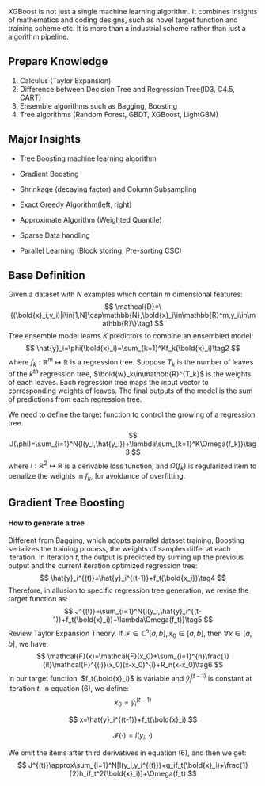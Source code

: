 XGBoost is not just a single machine learning algorithm. It combines insights of mathematics and coding designs, such as novel target function and training scheme etc. It is more than a industrial scheme rather than just a algorithm pipeline.

## Prepare Knowledge

1. Calculus (Taylor Expansion)
2. Difference between Decision Tree and Regression Tree(ID3, C4.5, CART)
3. Ensemble algorithms such as Bagging, Boosting
4. Tree algorithms (Random Forest, GBDT, XGBoost, LightGBM)

## Major Insights

- Tree Boosting machine learning algorithm

- Gradient Boosting

- Shrinkage (decaying factor) and Column Subsampling

- Exact Greedy Algorithm(left, right)

- Approximate Algorithm (Weighted Quantile)

- Sparse Data handling

- Parallel Learning (Block storing, Pre-sorting CSC)

## Base Definition

Given a dataset with $N$ examples which contain $m$ dimensional features:
$$
\mathcal{D}=\{(\bold{x}_i,y_i)|i\in[1,N]\cap\mathbb{N},\bold{x}_i\in\mathbb{R}^m,y_i\in\mathbb{R}\}\tag1
$$
Tree ensemble model learns $K$ predictors to combine an ensembled model:
$$
\hat{y}_i=\phi(\bold{x}_i)=\sum_{k=1}^Kf_k(\bold{x}_i)\tag2
$$
where $f_k:\mathbb{R}^m\mapsto\mathbb{R}$ is a regression tree.  Suppose $T_k$ is the number of leaves of the $k^{th}$ regression tree, $\bold{w}_k\in\mathbb{R}^{T_k}$ is the weights of each leaves. Each regression tree maps the input vector to corresponding weights of leaves. The final outputs of the model is the sum of predictions from  each regression tree.

We need to define the target function to control the growing of a regression tree.
$$
J(\phi)=\sum_{i=1}^N{l(y_i,\hat{y_i})+\lambda\sum_{k=1}^K\Omega(f_k)}\tag3
$$
where $l:\mathbb{R}^2\mapsto\mathbb{R}$ is a derivable loss function, and $\Omega(f_k)$ is regularized item to penalize the weights in $f_k$, for avoidance of overfitting.

## Gradient Tree Boosting

#### How to generate a tree

Different from Bagging, which adopts parrallel dataset training, Boosting serializes the training process, the weights of samples differ at each iteration. In iteration $t$, the output is predicted by suming up the previous output and the current iteration optimized regression tree:
$$
\hat{y}_i^{(t)}=\hat{y}_i^{(t-1)}+f_t(\bold{x_i})\tag4
$$
Therefore, in allusion to specific regression tree generation, we revise the target function as:
$$
J^{(t)}=\sum_{i=1}^N{l(y_i,\hat{y}_i^{(t-1)}+f_t(\bold{x}_i))+\lambda\Omega(f_t)}\tag5
$$
Review Taylor Expansion Theory. If $\mathcal{F}\in\mathbb{C}^n[a,b], x_0\in[a,b]$, then $\forall x\in[a,b]$, we have:
$$
\mathcal{F}(x)=\mathcal{F}(x_0)+\sum_{i=1}^{n}\frac{1}{i!}\mathcal{F}^{(i)}(x_0)(x-x_0)^{i}+R_n(x-x_0)\tag6
$$
In our target function, $f_t(\bold{x}_i)$ is variable and $\hat{y}_i^{(t-1)}$ is constant at iteration $t$. In equation (6), we define:
$$
x_0=\hat{y}_i^{(t-1)}
$$

$$
x=\hat{y}_i^{(t-1)}+f_t(\bold{x}_i)
$$

$$
\mathcal{F}(\cdot)=l(y_i,\cdot)
$$

We omit the items after third derivatives in equation (6), and then we get:
$$
J^{(t)}\approx\sum_{i=1}^N[l(y_i,y_i^{(t)})+g_if_t(\bold{x}_i)+\frac{1}{2}h_if_t^2(\bold{x}_i)]+\Omega(f_t)
$$
